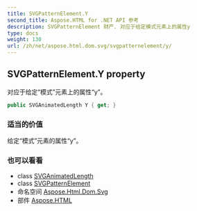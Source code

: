 ```yaml
---
title: SVGPatternElement.Y
second_title: Aspose.HTML for .NET API 参考
description: SVGPatternElement 财产. 对应于给定模式元素上的属性y
type: docs
weight: 130
url: /zh/net/aspose.html.dom.svg/svgpatternelement/y/
---
```

## SVGPatternElement.Y property

对应于给定“模式”元素上的属性“y”。

```csharp
public SVGAnimatedLength Y { get; }
```

### 适当的价值

给定“模式”元素的属性“y”。

### 也可以看看

* class [SVGAnimatedLength](../../../aspose.html.dom.svg.datatypes/svganimatedlength/)
* class [SVGPatternElement](../)
* 命名空间 [Aspose.Html.Dom.Svg](../../svgpatternelement/)
* 部件 [Aspose.HTML](../../../)


